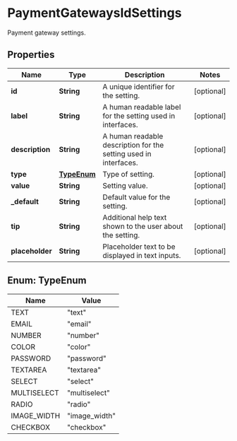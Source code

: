 

# PaymentGatewaysIdSettings

Payment gateway settings.

## Properties

Name | Type | Description | Notes
------------ | ------------- | ------------- | -------------
**id** | **String** | A unique identifier for the setting. |  [optional]
**label** | **String** | A human readable label for the setting used in interfaces. |  [optional]
**description** | **String** | A human readable description for the setting used in interfaces. |  [optional]
**type** | [**TypeEnum**](#TypeEnum) | Type of setting. |  [optional]
**value** | **String** | Setting value. |  [optional]
**_default** | **String** | Default value for the setting. |  [optional]
**tip** | **String** | Additional help text shown to the user about the setting. |  [optional]
**placeholder** | **String** | Placeholder text to be displayed in text inputs. |  [optional]



## Enum: TypeEnum

Name | Value
---- | -----
TEXT | &quot;text&quot;
EMAIL | &quot;email&quot;
NUMBER | &quot;number&quot;
COLOR | &quot;color&quot;
PASSWORD | &quot;password&quot;
TEXTAREA | &quot;textarea&quot;
SELECT | &quot;select&quot;
MULTISELECT | &quot;multiselect&quot;
RADIO | &quot;radio&quot;
IMAGE_WIDTH | &quot;image_width&quot;
CHECKBOX | &quot;checkbox&quot;



